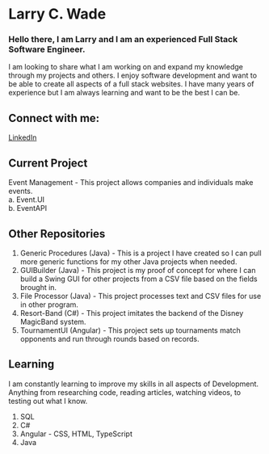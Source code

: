 # Larry C. Wade
### Hello there, I am Larry and I am an experienced Full Stack Software Engineer.
I am looking to share what I am working on and expand my knowledge through my projects and others.  I enjoy software development and want to be able to create all aspects of a full stack websites.  I have many years of experience but I am always learning and want to be the best I can be.

## Connect with me:

<a href = "https://www.linkedin.com/in/larry-wade-61125984/">LinkedIn</a>

## Current Project
Event Management - This project allows companies and individuals make events.<br>
   a.  Event.UI<br>
   b.  EventAPI

## Other Repositories
1. Generic Procedures  (Java) - This is a project I have created so I can pull more generic functions for my other Java projects when needed.
2. GUIBuilder (Java) - This project is my proof of concept for where I can build a Swing GUI for other projects from a CSV file based on the fields brought in.
3. File Processor (Java) - This project processes text and CSV files for use in other program.
4. Resort-Band (C#) - This project imitates the backend of the Disney MagicBand system.
5. TournamentUI (Angular) - This project sets up tournaments match opponents and run through rounds based on records.

## Learning
I am constantly learning to improve my skills in all aspects of Development.  Anything from researching code, reading articles, watching videos, to testing out what I know.
1. SQL
2. C#
3. Angular - CSS, HTML, TypeScript
4. Java

<!--
**androfrost/androfrost** is a ✨ _special_ ✨ repository because its `README.md` (this file) appears on your GitHub profile.

Here are some ideas to get you started:

- 🔭 I’m currently working on ...
- 🌱 I’m currently learning ...
- 👯 I’m looking to collaborate on ...
- 🤔 I’m looking for help with ...
- 💬 Ask me about ...
- 📫 How to reach me: ...
- 😄 Pronouns: ...
- ⚡ Fun fact: ...
-->
